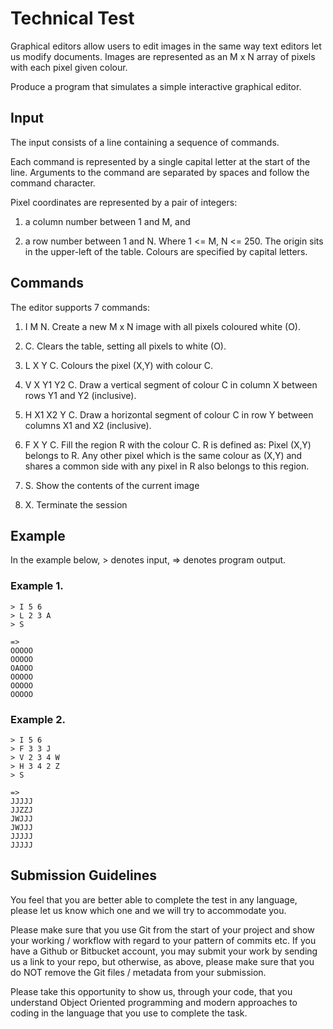 ﻿# Technical Test

Graphical editors allow users to edit images in the same way text
editors let us modify documents. Images are represented as an M x N
array of pixels with each pixel given colour.

Produce a program that simulates a simple interactive graphical
editor.

## Input

The input consists of a line containing a sequence of commands.

Each command is represented by a single capital letter at the start of
the line. Arguments to the command are separated by spaces and
follow the command character.

Pixel coordinates are represented by a pair of integers:

1) a column number between 1 and M, and

2) a row number between 1 and N. Where 1 <= M, N <= 250. The
origin sits in the upper-left of the table. Colours are specified by
capital letters.

## Commands

The editor supports 7 commands:

1. I M N. Create a new M x N image with all pixels coloured
white (O).

2. C. Clears the table, setting all pixels to white (O).

3. L X Y C. Colours the pixel (X,Y) with colour C.

4. V X Y1 Y2 C. Draw a vertical segment of colour C in column X
between rows Y1 and Y2 (inclusive).

5. H X1 X2 Y C. Draw a horizontal segment of colour C in row Y
between columns X1 and X2 (inclusive).

6. F X Y C. Fill the region R with the colour C. R is defined as:
Pixel (X,Y) belongs to R. Any other pixel which is the same
colour as (X,Y) and shares a common side with any pixel in R
also belongs to this region.

7. S. Show the contents of the current image

8. X. Terminate the session


## Example

In the example below, > denotes input, => denotes program
output.

### Example 1.

```
> I 5 6
> L 2 3 A
> S

=>
OOOOO
OOOOO
OAOOO
OOOOO
OOOOO
OOOOO
```

### Example 2.

```
> I 5 6
> F 3 3 J
> V 2 3 4 W
> H 3 4 2 Z
> S

=>
JJJJJ
JJZZJ
JWJJJ
JWJJJ
JJJJJ
JJJJJ
```

## Submission Guidelines

You feel that you are better able to complete the test in any
language, please let us know which one and we will try to
accommodate you.

Please make sure that you use Git from the start of your project and
show your working / workflow with regard to your pattern of commits
etc. If you have a Github or Bitbucket account, you may
submit your work by sending us a link to your repo, but otherwise, as
above, please make sure that you do NOT remove the Git files /
metadata from your submission.

Please take this opportunity to show us, through your code, that you
understand Object Oriented programming and modern approaches to
coding in the language that you use to complete the task.
